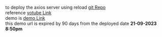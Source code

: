 to deploy the axios server using reload [git Repo]([link](https://github.com/Balajikosuri/usersdata-jsonServer))<br/>
reference [yotube Link](https://www.youtube.com/watch?v=wN0n2gj0z9o)<br/>
demo is [demo Link](https://stupendous-cat-c2b4ad.netlify.app/)<br/>
this demo url is expired by 90 days from the deployed date <b>21-09-2023 8:50pm</b>
